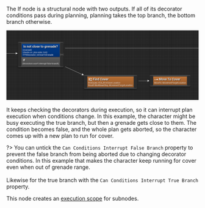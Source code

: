 
The If node is a structural node with two outputs. If all of its decorator conditions pass during planning, planning takes the top branch, the bottom branch otherwise.

![If node](_media/if.png)

It keeps checking the decorators during execution, so it can interrupt plan execution when conditions change. In this example, the character might be busy executing the true branch, but then a grenade gets close to them.
The condition becomes false, and the whole plan gets aborted, so the character comes up with a new plan to run for cover.

?> You can untick the `Can Conditions Interrupt False Branch` property to prevent the false branch from being aborted due to changing decorator conditions. 
In this example that makes the character keep running for cover even when out of grenade range.<br><br>Likewise for the true branch with the `Can Conditions Interrupt True Branch` property.

This node creates an [execution scope](decorator?id=execution-scope) for subnodes.